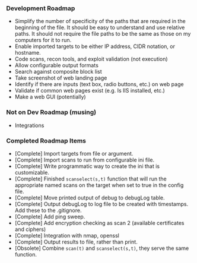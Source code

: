 ### Development Roadmap

- Simplify the number of specificity of the paths that are required in the beginning
of the file. It should be easy to understand and use relative paths. It should not require the
file paths to be the same as those on my computers for it to run.
- Enable imported targets to be either IP address, CIDR notation, or hostname.
- Code scans, recon tools, and exploit validation (not execution)
- Allow configurable output formats
- Search against composite block list
- Take screenshot of web landing page
- Identify if there are inputs (text box, radio buttons, etc.) on web page
- Validate if common web pages exist (e.g. Is IIS installed, etc.)
- Make a web GUI (potentially)

### Not on Dev Roadmap (musing)

- Integrations

### Completed Roadmap Items

- [Complete] Import targets from file or argument.
- [Complete] Import scans to run from configurable ini file.
- [Complete] Write programmatic way to create the ini that is customizable.
- [Complete] Finished `scanselect(s,t)` function that will run the appropriate
named scans on the target when set to true in the config file.
- [Complete] Move printed output of debug to debugLog table.
- [Complete] Output debugLog to log file to be created with timestamps. Add these
to the .gitignore.
- [Complete] Add ping sweep.
- [Complete] Add encryption checking as scan 2 (available certificates and ciphers)
- [Complete] Integration with nmap, openssl
- [Complete] Output results to file, rather than print.
- [Obsolete] Combine `scan(t)` and `scanselect(s,t)`, they serve the same function.
